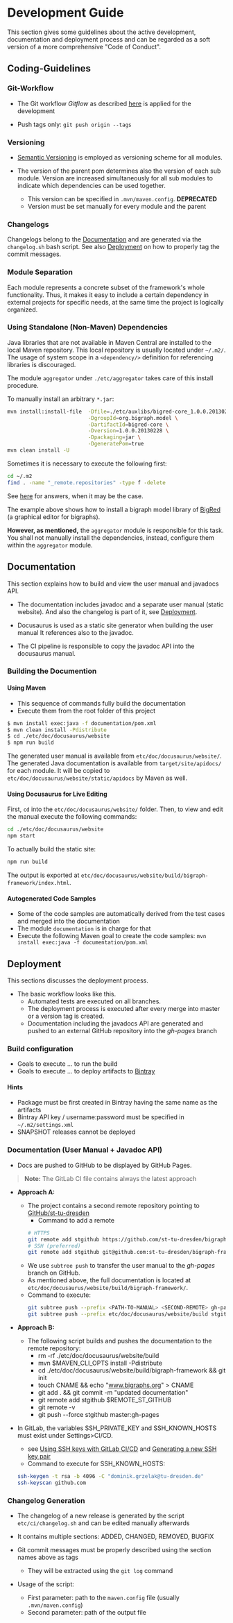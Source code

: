 # Development Guide

This section gives some guidelines about the active development, documentation and deployment process and can be regarded as a soft version of a more comprehensive "Code of Conduct".

## Coding-Guidelines

### Git-Workflow
- The Git workflow *Gitflow* as described [here](https://www.atlassian.com/git/tutorials/comparing-workflows/gitflow-workflow) is applied for the development 

- Push tags only: `git push origin --tags`

### Versioning

- [Semantic Versioning](https://semver.org/) is employed as versioning scheme for all modules.

- The version of the parent pom determines also the version of each sub module.
Version are increased simultaneously for all sub modules to indicate which dependencies
can be used together.
    - This version can be specified in `.mvn/maven.config`. **DEPRECATED**
    - Version must be set manually for every module and the parent

### Changelogs

Changelogs belong to the [Documentation](#Documentation) and are generated via the `changelog.sh` bash script. See also [Deployment](#Deployment) on how to properly tag the commit messages.

### Module Separation

Each module represents a concrete subset of the framework's whole functionality.
Thus, it makes it easy to include a certain dependency in external projects for
specific needs, at the same time the project is logically organized.

<!-- _v3: current -->
<!-- _v5: cdo migrated model -->
<!-- _v6: with extra BBigraph container object -->

### Using Standalone (Non-Maven) Dependencies

Java libraries that are not available in Maven Central are installed to the local Maven repository.
This local repository is usually located under `~/.m2/`.
The usage of system scope in a `<dependency/>` definition for referencing libraries is discouraged.

The module `aggregator` under `./etc/aggregator` takes care of this install procedure.

To manually install an arbitrary `*.jar`:
```bash
mvn install:install-file  -Dfile=./etc/auxlibs/bigred-core_1.0.0.20130228.jar \
                          -DgroupId=org.bigraph.model \
                          -DartifactId=bigred-core \
                          -Dversion=1.0.0.20130228 \
                          -Dpackaging=jar \
                          -DgeneratePom=true
mvn clean install -U
```

Sometimes it is necessary to execute the following first:
```bash
cd ~/.m2
find . -name "_remote.repositories" -type f -delete
```
See [here](https://stackoverflow.com/questions/16866978/maven-cant-find-my-local-artifacts/) for answers, when it may be the case.

The example above shows how to install a bigraph model library of [BigRed]() (a graphical editor for bigraphs).

**However, as mentioned,** the `aggregator` module is responsible for this task.
You shall not manually install the dependencies, instead, configure them within the `aggregator` module.

## Documentation

This section explains how to build and view the user manual and javadocs API.

- The documentation includes javadoc and a separate user manual (static website).
And also the changelog is part of it, see [Deployment](#Deployment).

- Docusaurus is used as a static site generator when building the user manual
It references also to the javadoc.
- The CI pipeline is responsible to copy the javadoc API into the docusaurus manual.
<!-- [MkDocs](https://www.mkdocs.org) is used as a static site generator, for building the user manual -->
<!--    - Must be installed on the machine:-->
<!--        - MkDocs, see [installation instructions](https://www.mkdocs.org/#installation)-->
<!--        - Theme: [Bootstrap](https://mkdocs.readthedocs.io/en/0.15.3/user-guide/styling-your-docs/#bootstrap-and-bootswatch-themes)-->
<!--        - the theme is provided with the project and resides within `etc/doc/theme/mkdocs_windmill`-->
<!-- The corresponding content of the documentation files are stored in `etc/doc/` -->
<!-- The layout is generated automatically -->

### Building the Documention

#### Using Maven

- This sequence of commands fully build the documentation
- Execute them from the root folder of this project

```bash
$ mvn install exec:java -f documentation/pom.xml
$ mvn clean install -Pdistribute
$ cd ./etc/doc/docusaurus/website
$ npm run build
```

The generated user manual is available from `etc/doc/docusaurus/website/`.
The generated Java documentation is available from `target/site/apidocs/` for each module.
It will be copied to `etc/doc/docusaurus/website/static/apidocs` by Maven as well.

#### Using Docusaurus for Live Editing

First, `cd` into the `etc/doc/docusaurus/website/` folder.
Then, to view and edit the manual execute the following commands:
```bash
cd ./etc/doc/docusaurus/website
npm start
```
To actually build the static site:
```bash
npm run build
```
The output is exported at `etc/doc/docusaurus/website/build/bigraph-framework/index.html`.

#### Autogenerated Code Samples

- Some of the code samples are automatically derived from the test cases and merged into the documentation
- The module `documentation` is in charge for that
- Execute the following Maven goal to create the code samples: `mvn install exec:java -f documentation/pom.xml`

<!--### Using Mkdocs directly-->

<!--- for testing purposes only-->

<!--You can also manually build the documentation using `mkdocs` directly:-->

<!--```bash-->
<!--# change into the 'etc/doc/' folder-->
<!--$ cd ./etc/doc/-->
<!--# start the build process: the html files are placed into the sub folder 'sites'-->
<!--$ mkdocs build-->
<!--# to publish them on a locally created web server (with auto-reload on changes)-->
<!--$ mkdocs serve-->
<!--```-->

## Deployment

This sections discusses the deployment process.

- The basic workflow looks like this.
  - Automated tests are executed on all branches.
  - The deployment process is executed after every merge into master or a 
    version tag is created.
  - Documentation including the javadocs API are generated and pushed to an
    external GitHub repository into the *gh-pages* branch

### Build configuration

- Goals to execute ... to run the build
- Goals to execute ... to deploy artifacts to [Bintray](https://bintray.com/)

#### Hints

- Package must be first created in Bintray having the same name as the artifacts
- Bintray API key / username:password must be specified in `~/.m2/settings.xml`
- SNAPSHOT releases cannot be deployed

### Documentation (User Manual + Javadoc API)

- Docs are pushed to GitHub to be displayed by GitHub Pages.

> **Note:** The GitLab CI file contains always the latest approach

- **Approach A:**
    - The project contains a second remote repository pointing to [GitHub/st-tu-dresden](https://github.com/st-tu-dresden/)
        - Command to add a remote
        ```bash
        # HTTPS
        git remote add stgithub https://github.com/st-tu-dresden/bigraph-framework.git
        # SSH (preferred)
        git remote add stgithub git@github.com:st-tu-dresden/bigraph-framework.git
        ```
    - We use `subtree push` to transfer the user manual to the *gh-pages* branch on GitHub.
    - As mentioned above, the full documentation is located at `etc/doc/docusaurus/website/build/bigraph-framework/`.
    - Command to execute:
        ```bash
        git subtree push --prefix <PATH-TO-MANUAL> <SECOND-REMOTE> gh-pages
        git subtree push --prefix etc/doc/docusaurus/website/build stgithub gh-pages
        ```
- **Approach B:**
    - The following script builds and pushes the documentation to the remote repository:
        - rm -rf ./etc/doc/docusaurus/website/build
        - mvn $MAVEN_CLI_OPTS install -Pdistribute
        - cd ./etc/doc/docusaurus/website/build/bigraph-framework && git init
        - touch CNAME && echo "www.bigraphs.org" > CNAME
        - git add . && git commit -m "updated documentation"
        - git remote add stgithub $REMOTE_ST_GITHUB
        - git remote -v
        - git push --force stgithub master:gh-pages

- In GitLab, the variables SSH_PRIVATE_KEY and SSH_KNOWN_HOSTS must exist under Settings>CI/CD.
    - see [Using SSH keys with GitLab CI/CD](https://docs.gitlab.com/ee/ci/ssh_keys/)
    and [Generating a new SSH key pair](https://docs.gitlab.com/ee/ssh/#generating-a-new-ssh-key-pair)
    - Command to execute for SSH_KNOWN_HOSTS:
    ```bash
    ssh-keygen -t rsa -b 4096 -C "dominik.grzelak@tu-dresden.de"
    ssh-keyscan github.com
    ```

### Changelog Generation

- The changelog of a new release is generated by the script `etc/ci/changelog.sh` and can be edited
manually afterwards
- It contains multiple sections: ADDED, CHANGED, REMOVED, BUGFIX
- Git commit messages must be properly described using the section names
above as tags
    - They will be extracted using the `git log` command
  
- Usage of the script:
    - First parameter: path to the `maven.config` file (usually `.mvn/maven.config`)
    - Second parameter: path of the output file
